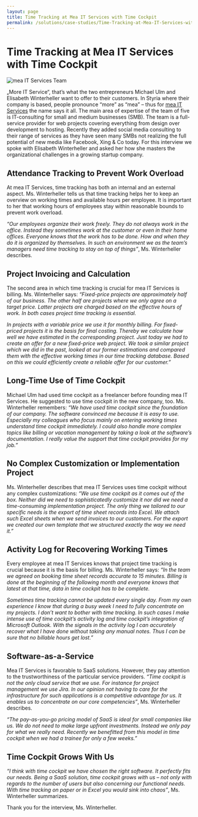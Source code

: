 ```yaml
---
layout: page
title: Time Tracking at Mea IT Services with Time Cockpit
permalink: /solutions/case-studies/Time-Tracking-at-Mea-IT-Services-with-Time-Cockpit/
---
```


<h1 xmlns="http://www.w3.org/1999/xhtml">Time Tracking at Mea IT Services with Time Cockpit</h1><p xmlns="http://www.w3.org/1999/xhtml">
  <img src="{{site.baseurl}}/content/images/customer_solutions/case-studies/mea-it/mea-it-services-team.png" alt="mea IT Services Team" title="mea IT Services Team" />
</p><p xmlns="http://www.w3.org/1999/xhtml">„More IT Service“, that’s what the two entrepreneurs Michael Ulm and Elisabeth Winterheller want to offer to their customers. In Styria where their company is based, people pronounce “more” as “mea” – thus for <a href="http://www.mea-it.com/" title="mea IT Services" target="_blank">mea IT Services</a> the name says it all. The main area of expertise of the team of five is IT-consulting for small and medium businesses (SMB). The team is a full-service provider for web projects covering everything from design over development to hosting. Recently they added social media consulting to their range of services as they have seen many SMBs not realizing the full potential of new media like Facebook, Xing &amp; Co today. For this interview we spoke with Elisabeth Winterheller and asked her how she masters the organizational challenges in a growing startup company.</p><h2 xmlns="http://www.w3.org/1999/xhtml">Attendance Tracking to Prevent Work Overload</h2><p xmlns="http://www.w3.org/1999/xhtml">At mea IT Services, time tracking has both an internal and an external aspect. Ms. Winterheller tells us that time tracking helps her to keep an overview on working times and available hours per employee. It is important to her that working hours of employees stay within reasonable bounds to prevent work overload.</p><p xmlns="http://www.w3.org/1999/xhtml">
  <em>“Our employees organize their work freely. They do not always work in the office. Instead they sometimes work at the customer or even in their home offices. Everyone knows that the work has to be done. How and when they do it is organized by themselves. In such an environment we as the team’s managers need time tracking to stay on top of things”</em>, Ms. Winterheller describes.</p><h2 xmlns="http://www.w3.org/1999/xhtml">Project Invoicing and Calculation</h2><p xmlns="http://www.w3.org/1999/xhtml">The second area in which time tracking is crucial for mea IT Services is billing. Ms. Winterheller says: <em>“Fixed-price projects are approximately half of our business. The other half are projects where we only agree on a target price. Latter projects are charged based on the effective hours of work. In both cases project time tracking is essential.</em></p><p xmlns="http://www.w3.org/1999/xhtml">
  <em>In projects with a variable price we use it for monthly billing. For fixed-priced projects it is the basis for final costing. Thereby we calculate how well we have estimated in the corresponding project. Just today we had to create an offer for a new fixed-price web project. We took a similar project which we did in the past, looked at our former estimations and compared them with the effective working times in our time tracking database. Based on this we could efficiently create a reliable offer for our customer.”</em>
</p><h2 xmlns="http://www.w3.org/1999/xhtml">Long-Time Use of Time Cockpit</h2><p xmlns="http://www.w3.org/1999/xhtml">Michael Ulm had used time cockpit as a freelancer before founding mea IT Services. He suggested to use time cockpit in the new company, too. Ms. Winterheller remembers: <em>“We have used time cockpit since the foundation of our company. The software convinced me because it is easy to use. Especially my colleagues who focus mainly on entering working times understand time cockpit immediately. I could also handle more complex topics like billing or vacation management by taking a look at the software’s documentation. I really value the support that time cockpit provides for my job.”</em></p><h2 xmlns="http://www.w3.org/1999/xhtml">No Complex Customization or Implementation Project</h2><p xmlns="http://www.w3.org/1999/xhtml">Ms. Winterheller describes that mea IT Services uses time cockpit without any complex customizations: <em>“We use time cockpit as it comes out of the box. Neither did we need to sophisticatedly customize it nor did we need a time-consuming implementation project. The only thing we tailored to our specific needs is the export of time sheet records into Excel. We attach such Excel sheets when we send invoices to our customers. For the export we created our own template that we structured exactly the way we need it.”</em></p><h2 xmlns="http://www.w3.org/1999/xhtml">Activity Log for Recovering Working Times</h2><p xmlns="http://www.w3.org/1999/xhtml">Every employee at mea IT Services knows that project time tracking is crucial because it is the basis for billing. Ms. Winterheller says: <em>“In the team we agreed on booking time sheet records accurate to 15 minutes. Billing is done at the beginning of the following month and everyone knows that latest at that time, data in time cockpit has to be complete.</em></p><p xmlns="http://www.w3.org/1999/xhtml">
  <em>Sometimes time tracking cannot be updated every single day. From my own experience I know that during a busy week I need to fully concentrate on my projects. I don’t want to bother with time tracking. In such cases I make intense use of time cockpit’s activity log and time cockpit’s integration of Microsoft Outlook. With the signals in the activity log I can accurately recover what I have done without taking any manual notes. Thus I can be sure that no billable hours get lost.”</em>
</p><h2 xmlns="http://www.w3.org/1999/xhtml">Software-as-a-Service</h2><p xmlns="http://www.w3.org/1999/xhtml">Mea IT Services is favorable to SaaS solutions. However, they pay attention to the trustworthiness of the particular service providers. <em>“Time cockpit is not the only cloud service that we use. For instance for project management we use Jira. In our opinion not having to care for the infrastructure for such applications is a competitive advantage for us. It enables us to concentrate on our core competencies”</em>, Ms. Winterheller describes.</p><p xmlns="http://www.w3.org/1999/xhtml">
  <em>“The pay-as-you-go pricing model of SaaS is ideal for small companies like us. We do not need to make large upfront investments. Instead we only pay for what we really need. Recently we benefitted from this model in time cockpit when we had a trainee for only a few weeks.”</em>
</p><h2 xmlns="http://www.w3.org/1999/xhtml">Time Cockpit Grows With Us</h2><p xmlns="http://www.w3.org/1999/xhtml">
  <em>“I think with time cockpit we have chosen the right software. It perfectly fits our needs. Being a SaaS solution, time cockpit grows with us – not only with regards to the number of users but also concerning our functional needs. With time tracking on paper or in Excel you would sink into chaos”</em>, Ms. Winterheller summarizes.</p><p xmlns="http://www.w3.org/1999/xhtml">Thank you for the interview, Ms. Winterheller.</p>